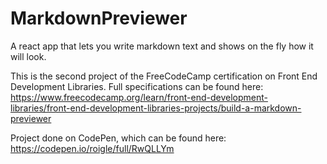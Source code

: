 # MarkdownPreviewer
A react app that lets you write markdown text and shows on the fly how it will look.

This is the second project of the FreeCodeCamp certification on Front End Development Libraries. Full specifications can be found here: https://www.freecodecamp.org/learn/front-end-development-libraries/front-end-development-libraries-projects/build-a-markdown-previewer

Project done on CodePen, which can be found here: https://codepen.io/roigle/full/RwQLLYm
